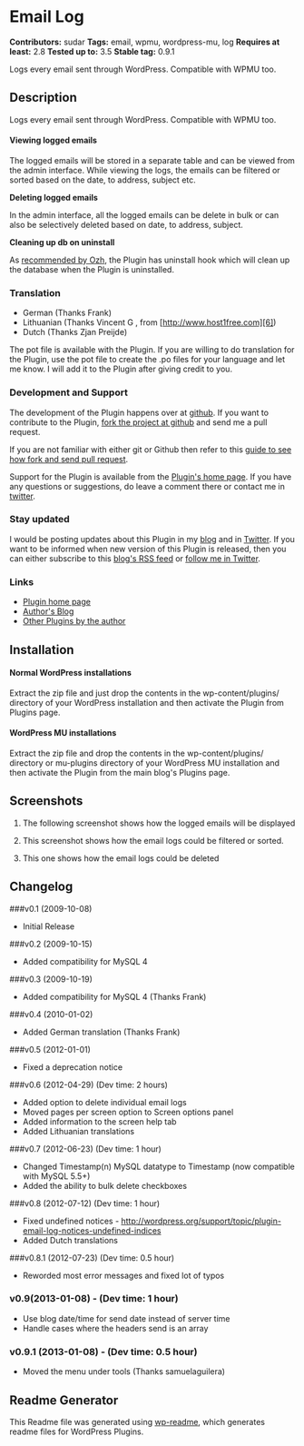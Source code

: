 ﻿# Email Log #
**Contributors:** sudar 
**Tags:** email, wpmu, wordpress-mu, log
**Requires at least:** 2.8
**Tested up to:** 3.5
**Stable tag:** 0.9.1

Logs every email sent through WordPress. Compatible with WPMU too.

## Description ##

Logs every email sent through WordPress. Compatible with WPMU too.

#### Viewing logged emails

The logged emails will be stored in a separate table and can be viewed from the admin interface. While viewing the logs, the emails can be filtered or sorted based on the date, to address, subject etc.

**Deleting logged emails**

In the admin interface, all the logged emails can be delete in bulk or can also be selectively deleted based on date, to address, subject.

**Cleaning up db on uninstall**

As [recommended by Ozh][1], the Plugin has uninstall hook which will clean up the database when the Plugin is uninstalled.

 [1]: http://sudarmuthu.com/blog/2009/10/07/lessons-from-wordpress-plugin-competition.html

### Translation

*   German (Thanks Frank)
*   Lithuanian (Thanks  Vincent G , from [http://www.host1free.com][6])
*   Dutch (Thanks Zjan Preijde)

The pot file is available with the Plugin. If you are willing to do translation for the Plugin, use the pot file to create the .po files for your language and let me know. I will add it to the Plugin after giving credit to you.

### Development and Support
The development of the Plugin happens over at [github](http://github.com/sudar/email-log). If you want to contribute to the Plugin, [fork the project at github](http://github.com/sudar/email-log) and send me a pull request.

If you are not familiar with either git or Github then refer to this [guide to see how fork and send pull request](http://sudarmuthu.com/blog/contributing-to-project-hosted-in-github).

Support for the Plugin is available from the [Plugin's home page][1]. If you have any questions or suggestions, do leave a comment there or contact me in [twitter][2].

### Stay updated

I would be posting updates about this Plugin in my [blog][3] and in [Twitter][2]. If you want to be informed when new version of this Plugin is released, then you can either subscribe to this [blog's RSS feed][4] or [follow me in Twitter][2].

### Links

*   [Plugin home page][1]
*   [Author's Blog][3]
*   [Other Plugins by the author][5]

 [1]: http://sudarmuthu.com/wordpress/email-log
 [2]: http://twitter.com/sudarmuthu
 [3]: http://sudarmuthu.com/blog
 [4]: http://sudarmuthu.com/feed
 [5]: http://sudarmuthu.com/wordpress
 [6]: http://www.host1free.com

## Installation ##

#### Normal WordPress installations

Extract the zip file and just drop the contents in the wp-content/plugins/ directory of your WordPress installation and then activate the Plugin from Plugins page.

#### WordPress MU installations

Extract the zip file and drop the contents in the wp-content/plugins/ directory or mu-plugins directory of your WordPress MU installation and then activate the Plugin from the main blog's Plugins page.

## Screenshots ##
1. The following screenshot shows how the logged emails will be displayed

2. This screenshot shows how the email logs could be filtered or sorted.

3. This one shows how the email logs could be deleted

## Changelog ##

###v0.1 (2009-10-08)

*   Initial Release

###v0.2 (2009-10-15)

*   Added compatibility for MySQL 4

###v0.3 (2009-10-19)

*   Added compatibility for MySQL 4 (Thanks Frank)

###v0.4 (2010-01-02)

*   Added German translation (Thanks Frank)

###v0.5 (2012-01-01)

*   Fixed a deprecation notice

###v0.6 (2012-04-29) (Dev time: 2 hours)
* Added option to delete individual email logs
* Moved pages per screen option to Screen options panel
* Added information to the screen help tab                   
* Added Lithuanian translations

###v0.7 (2012-06-23) (Dev time: 1 hour)
* Changed Timestamp(n) MySQL datatype to Timestamp (now compatible with MySQL 5.5+)
* Added the ability to bulk delete checkboxes

###v0.8 (2012-07-12) (Dev time: 1 hour)
* Fixed undefined notices - http://wordpress.org/support/topic/plugin-email-log-notices-undefined-indices
* Added Dutch translations

###v0.8.1 (2012-07-23) (Dev time: 0.5 hour)
* Reworded most error messages and fixed lot of typos

### v0.9(2013-01-08) - (Dev time: 1 hour) 
* Use blog date/time for send date instead of server time
* Handle cases where the headers send is an array

### v0.9.1 (2013-01-08) - (Dev time: 0.5 hour) 
* Moved the menu under tools (Thanks samuelaguilera)

## Readme Generator ## 

This Readme file was generated using <a href = 'http://sudarmuthu.com/wordpress/wp-readme'>wp-readme</a>, which generates readme files for WordPress Plugins.
